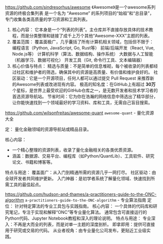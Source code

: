 https://github.com/sindresorhus/awesome
《Awesome》是一个awesome系列资源的终极合集列表
是一个名为 “Awesome” 的系列项目的“始祖”和“总目录”，专门收集各类高质量的学习资源和工具列表。
1.  核心内容：
     它本身是一个“列表的列表”。主仓库并不直接存放具体的技术教程，而是分类整理和链接了成千上万个其他“Awesome-XXX”主题的列表。
2.  覆盖范围：
   覆盖面极广，几乎囊括了所有计算机相关领域，包括但不限于：
   编程语言（Python, JavaScript, Go, Rust等）
   前端/后端开发（React, Vue, Node.js等）
   计算机科学（算法、数据结构、操作系统）
   大数据与人工智能（机器学习、数据可视化）
   开发工具（Git, 命令行工具、文本编辑器）
3.  核心价值与特点：
    精选与质量：不是简单的信息堆砌，每个被收录的列表都经过社区和维护者的筛选，确保其中的资源是高质量、有价值和维护良好的。
    社区驱动：它是一个开源项目，任何人都可以通过提交 Pull Request 来推荐新的Awesome列表或改进现有内容。
    极高的知名度：在GitHub上有超过 **30万** 个星标，是世界上最受欢迎的GitHub仓库之一，是无数开发者和技术学习者的首选资源导航站。
    节省时间：它为你在浩瀚的网络信息中筛选出了精华部分，让你能快速找到一个领域最好的学习资料、库和工具，无需自己盲目搜索。


https://github.com/wilsonfreitas/awesome-quant 
 `awesome-quant` - 量化资源大全

定： 量化金融领域的资源导航站或精品目录。

核心内容：
- 一个精心整理的资源列表，收录了量化金融相关的各类优质资源。
- 涵盖：数据源、交易平台、编程库（如Python/QuantLib）、工具软件、研究论文、书籍和博客等。

特点与用途：
  覆盖面广：从入门到精通所需的资源几乎一网打尽。
  社区驱动：由全球开发者共同维护更新。
  入门神器：是初学者系统了解量化领域、快速找到所需工具的最佳起点。


https://github.com/hudson-and-thames/a-practitioners-guide-to-the-ONC-algorithm
 `a-practitioners-guide-to-the-ONC-algorithm` - 专业算法指南
定位： 针对特定算法的专业工具包与实践指南。
核心内容：
    一个具体的代码库和研究笔记，专注于实现和解释“ONC”等专业量化算法。
    通常包含可直接运行的Python代码、Jupyter Notebook教程和深入的理论说明。
特点与用途：
    专业深入：不再是大而全的列表，而是对单一主题的深度剖析。
    即拿即用：提供可直接用于研究或交易的代码。
    从业者视角：由专业量化公司发布，更贴近工业级实践。
